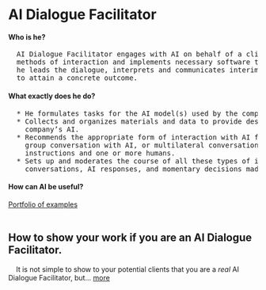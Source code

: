 # AI Dialogue Facilitator
#### Who is he?
<pre>
  AI Dialogue Facilitator engages with AI on behalf of a client. He selects the most suitable models, 
  methods of interaction and implements necessary software tools. Subsequently, together with the customer 
  he leads the dialogue, interprets and communicates interim outcomes, and iterates the process as needed 
  to attain a concrete outcome.
</pre>
#### What exactly does he do?
<pre>
  * He formulates tasks for the AI model(s) used by the company, ensuring a reasonable expectation of success.
  * Collects and organizes materials and data to provide descriptive context for interactions with the
    company’s AI.
  * Recommends the appropriate form of interaction with AI for each task, such as one-on-one dialogue, 
    group conversation with AI, or multilateral conversation involving multiple copies of AI with adversarial 
    instructions and one or more humans.
  * Sets up and moderates the course of all these types of interactions, documenting the stages of 
    conversations, AI responses, and momentary decisions made by the human participants.
</pre>
#### How can AI be useful?
[Portfolio of examples](https://github.com/ai-dialogue-facilitator/portfolio)
<br><br>
## How to show your work if you are an AI Dialogue Facilitator.
&nbsp;&nbsp;&nbsp;&nbsp;It is not simple to show to your potential clients that you are a _real_ AI Dialogue Facilitator, but... [more](./pages/how_to_show_your_skills)
